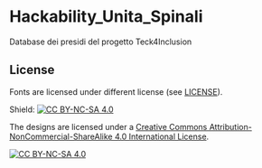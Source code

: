 # Hackability_Unita_Spinali
Database dei presidi del progetto Teck4Inclusion

## License

Fonts are licensed under different license (see [LICENSE](LICENSE.md)).

Shield: [![CC BY-NC-SA 4.0][cc-by-nc-sa-shield]][cc-by-nc-sa]

The designs are licensed under a
[Creative Commons Attribution-NonCommercial-ShareAlike 4.0 International License][cc-by-nc-sa].

[![CC BY-NC-SA 4.0][cc-by-nc-sa-image]][cc-by-nc-sa]

[cc-by-nc-sa]: http://creativecommons.org/licenses/by-nc-sa/4.0/
[cc-by-nc-sa-image]: https://licensebuttons.net/l/by-nc-sa/4.0/88x31.png
[cc-by-nc-sa-shield]: https://img.shields.io/badge/License-CC%20BY--NC--SA%204.0-lightgrey.svg
